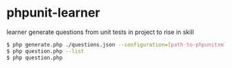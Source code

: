 # phpunit-learner
learner generate questions from unit tests in project to rise in skill

```bash
$ php generate.php ./questions.json --configuration=[path-to-phpunitxml]
$ php question.php --list
$ php question.php
```
